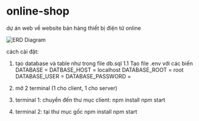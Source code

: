 # online-shop
dự án web về website bán hàng thiết bị điện tử online

![ERD Diagram](erd_diagram.png)


cách cài đặt:

1. tạo database và table như trong file db.sql
1.1 Tạo file .env với các biến 
  DATABASE = 
  DATBASE_HOST = localhost
  DATABASE_ROOT = root
  DATABASE_USER = 
  DATABASE_PASSWORD = 

2. mở 2 terminal (1 cho client, 1 cho server)

3. terminal 1: chuyển đến thư mục client:
  npm install
  npm start
4. terminal 2: tại thư mục gốc
  npm install
  npm start



  